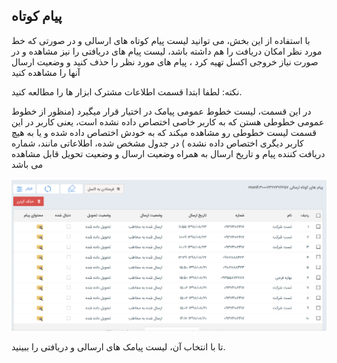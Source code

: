 ﻿## پیام کوتاه

با استفاده از این بخش، می توانید لیست پیام کوتاه های ارسالی و در صورتی که خط مورد نظر امکان دریافت را هم داشته باشد، لیست پیام های دریافتی را نیز مشاهده و در صورت نیاز خروجی اکسل تهیه کرد  ، پیام های مورد نظر را حذف کنید و وضعیت ارسال آنها را مشاهده کنید

نکته: لطفا ابتدا قسمت اطلاعات مشترک ابزار ها را مطالعه کنید.

در این قسمت، لیست  خطوط عمومی پیامک در اختیار قرار میگیرد (منظور از خطوط عمومی خطوطی هستن که به کاربر خاصی اختصاص داده نشده است، یعنی کاربر در این قسمت لیست خطوطی رو مشاهده میکند  که به خودش اختصاص داده شده و یا به هیچ کاربر دیگری اختصاص داده نشده ) در جدول مشخص شده، اطلاعاتی مانند، شماره دریافت کننده پیام و تاریخ ارسال به همراه وضعیت ارسال و وضعیت تحویل قابل مشاهده می باشد

![](SMS.png)

 تا با انتخاب آن، لیست پیامک های ارسالی و دریافتی را ببینید.

